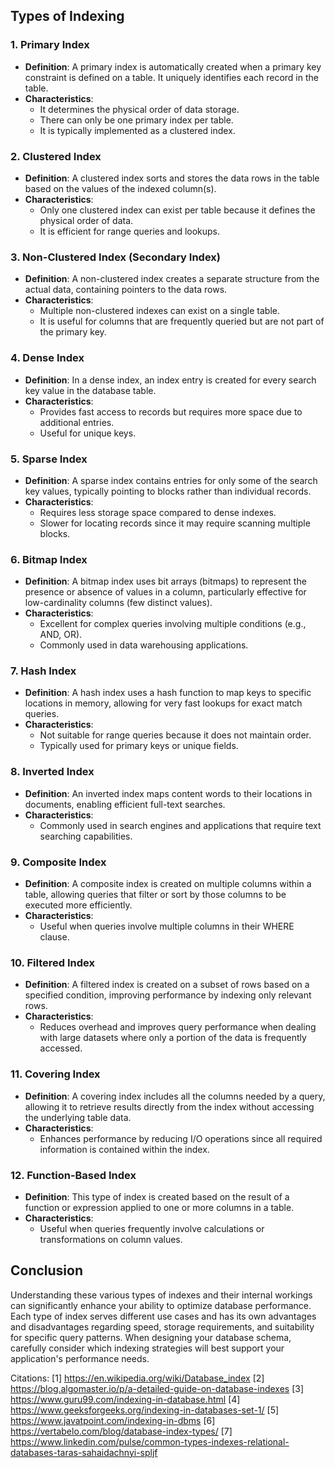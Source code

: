 ## Types of Indexing

### 1. **Primary Index**
- **Definition**: A primary index is automatically created when a primary key constraint is defined on a table. It uniquely identifies each record in the table.
- **Characteristics**:
  - It determines the physical order of data storage.
  - There can only be one primary index per table.
  - It is typically implemented as a clustered index.

### 2. **Clustered Index**
- **Definition**: A clustered index sorts and stores the data rows in the table based on the values of the indexed column(s).
- **Characteristics**:
  - Only one clustered index can exist per table because it defines the physical order of data.
  - It is efficient for range queries and lookups.
  
### 3. **Non-Clustered Index (Secondary Index)**
- **Definition**: A non-clustered index creates a separate structure from the actual data, containing pointers to the data rows.
- **Characteristics**:
  - Multiple non-clustered indexes can exist on a single table.
  - It is useful for columns that are frequently queried but are not part of the primary key.

### 4. **Dense Index**
- **Definition**: In a dense index, an index entry is created for every search key value in the database table.
- **Characteristics**:
  - Provides fast access to records but requires more space due to additional entries.
  - Useful for unique keys.

### 5. **Sparse Index**
- **Definition**: A sparse index contains entries for only some of the search key values, typically pointing to blocks rather than individual records.
- **Characteristics**:
  - Requires less storage space compared to dense indexes.
  - Slower for locating records since it may require scanning multiple blocks.

### 6. **Bitmap Index**
- **Definition**: A bitmap index uses bit arrays (bitmaps) to represent the presence or absence of values in a column, particularly effective for low-cardinality columns (few distinct values).
- **Characteristics**:
  - Excellent for complex queries involving multiple conditions (e.g., AND, OR).
  - Commonly used in data warehousing applications.

### 7. **Hash Index**
- **Definition**: A hash index uses a hash function to map keys to specific locations in memory, allowing for very fast lookups for exact match queries.
- **Characteristics**:
  - Not suitable for range queries because it does not maintain order.
  - Typically used for primary keys or unique fields.

### 8. **Inverted Index**
- **Definition**: An inverted index maps content words to their locations in documents, enabling efficient full-text searches.
- **Characteristics**:
  - Commonly used in search engines and applications that require text searching capabilities.

### 9. **Composite Index**
- **Definition**: A composite index is created on multiple columns within a table, allowing queries that filter or sort by those columns to be executed more efficiently.
- **Characteristics**:
  - Useful when queries involve multiple columns in their WHERE clause.

### 10. **Filtered Index**
- **Definition**: A filtered index is created on a subset of rows based on a specified condition, improving performance by indexing only relevant rows.
- **Characteristics**:
  - Reduces overhead and improves query performance when dealing with large datasets where only a portion of the data is frequently accessed.

### 11. **Covering Index**
- **Definition**: A covering index includes all the columns needed by a query, allowing it to retrieve results directly from the index without accessing the underlying table data.
- **Characteristics**:
  - Enhances performance by reducing I/O operations since all required information is contained within the index.

### 12. **Function-Based Index**
- **Definition**: This type of index is created based on the result of a function or expression applied to one or more columns in a table.
- **Characteristics**:
  - Useful when queries frequently involve calculations or transformations on column values.

## Conclusion

Understanding these various types of indexes and their internal workings can significantly enhance your ability to optimize database performance. Each type of index serves different use cases and has its own advantages and disadvantages regarding speed, storage requirements, and suitability for specific query patterns. When designing your database schema, carefully consider which indexing strategies will best support your application's performance needs.

Citations:
[1] https://en.wikipedia.org/wiki/Database_index
[2] https://blog.algomaster.io/p/a-detailed-guide-on-database-indexes
[3] https://www.guru99.com/indexing-in-database.html
[4] https://www.geeksforgeeks.org/indexing-in-databases-set-1/
[5] https://www.javatpoint.com/indexing-in-dbms
[6] https://vertabelo.com/blog/database-index-types/
[7] https://www.linkedin.com/pulse/common-types-indexes-relational-databases-taras-sahaidachnyi-spljf